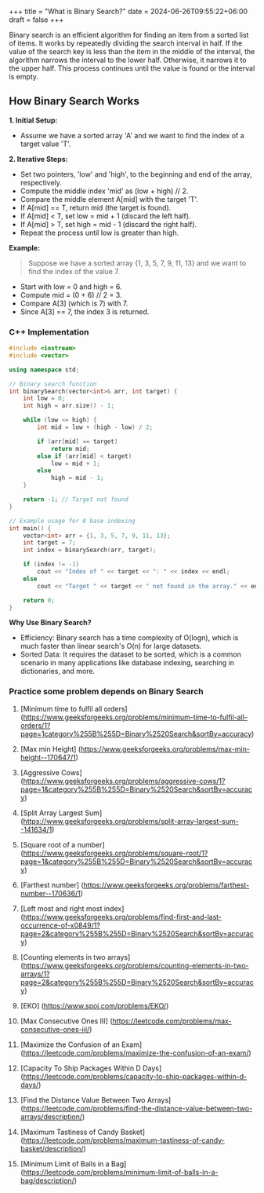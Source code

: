 +++
title = "What is Binary Search?"
date = 2024-06-26T09:55:22+06:00
draft = false
+++

Binary search is an efficient algorithm for finding an item from a sorted list of items. It works by repeatedly dividing the search interval in half. If the value of the search key is less than the item in the middle of the interval, the algorithm narrows the interval to the lower half. Otherwise, it narrows it to the upper half. This process continues until the value is found or the interval is empty.

## How Binary Search Works
**1. Initial Setup:**
- Assume we have a sorted array 'A' and we want to find the index of a target value 'T'.

**2. Iterative Steps:**
- Set two pointers, 'low' and 'high', to the beginning and end of the array, respectively.
- Compute the middle index 'mid' as (low + high) // 2.
- Compare the middle element A[mid] with the target 'T'.
- If A[mid] == T, return mid (the target is found).
- If A[mid] < T, set low = mid + 1 (discard the left half).
- If A[mid] > T, set high = mid - 1 (discard the right half).
- Repeat the process until low is greater than high.

**Example:**
> Suppose we have a sorted array {1, 3, 5, 7, 9, 11, 13} and we want to find the index of the value 7.

- Start with low = 0 and high = 6.
- Compute mid = (0 + 6) // 2 = 3.
- Compare A[3] (which is 7) with 7.
- Since A[3] == 7, the index 3 is returned.

      
### C++ Implementation

```cpp
#include <iostream>
#include <vector>

using namespace std;

// Binary search function
int binarySearch(vector<int>& arr, int target) {
    int low = 0;
    int high = arr.size() - 1;

    while (low <= high) {
        int mid = low + (high - low) / 2;

        if (arr[mid] == target)
            return mid;
        else if (arr[mid] < target)
            low = mid + 1;
        else
            high = mid - 1;
    }

    return -1; // Target not found
}

// Example usage for 0 base indexing
int main() {
    vector<int> arr = {1, 3, 5, 7, 9, 11, 13};
    int target = 7;
    int index = binarySearch(arr, target);

    if (index != -1)
        cout << "Index of " << target << ": " << index << endl;
    else
        cout << "Target " << target << " not found in the array." << endl;

    return 0;
}

```

**Why Use Binary Search?**
- Efficiency: Binary search has a time complexity of O(logn), which is much faster than linear search's O(n) for large datasets.
- Sorted Data: It requires the dataset to be sorted, which is a common scenario in many applications like database indexing, searching in dictionaries, and more.

### Practice some problem depends on Binary Search
1. [Minimum time to fulfil all orders] (https://www.geeksforgeeks.org/problems/minimum-time-to-fulfil-all-orders/1?page=1category%255B%255D=Binary%2520Search&sortBy=accuracy)

2. [Max min Height] (https://www.geeksforgeeks.org/problems/max-min-height--170647/1)
3. [Aggressive Cows] (https://www.geeksforgeeks.org/problems/aggressive-cows/1?page=1&category%255B%255D=Binary%2520Search&sortBy=accuracy)
4. [Split Array Largest Sum] (https://www.geeksforgeeks.org/problems/split-array-largest-sum--141634/1)
5. [Square root of a number] (https://www.geeksforgeeks.org/problems/square-root/1?page=1&category%255B%255D=Binary%2520Search&sortBy=accuracy)
6. [Farthest number] (https://www.geeksforgeeks.org/problems/farthest-number--170636/1)
7. [Left most and right most index] (https://www.geeksforgeeks.org/problems/find-first-and-last-occurrence-of-x0849/1?page=2&category%255B%255D=Binary%2520Search&sortBy=accuracy)
8. [Counting elements in two arrays] (https://www.geeksforgeeks.org/problems/counting-elements-in-two-arrays/1?page=2&category%255B%255D=Binary%2520Search&sortBy=accuracy)
9. [EKO] (https://www.spoj.com/problems/EKO/)
10. [Max Consecutive Ones III] (https://leetcode.com/problems/max-consecutive-ones-iii/)
11. [Maximize the Confusion of an Exam] (https://leetcode.com/problems/maximize-the-confusion-of-an-exam/)
12. [Capacity To Ship Packages Within D Days] (https://leetcode.com/problems/capacity-to-ship-packages-within-d-days/)
13. [Find the Distance Value Between Two Arrays] (https://leetcode.com/problems/find-the-distance-value-between-two-arrays/description/)
14. [Maximum Tastiness of Candy Basket] (https://leetcode.com/problems/maximum-tastiness-of-candy-basket/description/)
15. [Minimum Limit of Balls in a Bag] (https://leetcode.com/problems/minimum-limit-of-balls-in-a-bag/description/)